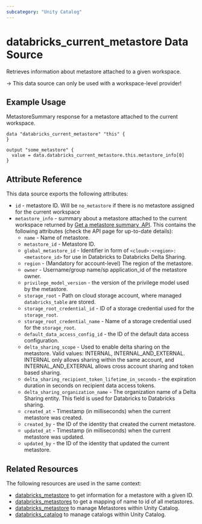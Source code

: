 ```yaml
---
subcategory: "Unity Catalog"
---
```

# databricks_current_metastore Data Source

Retrieves information about metastore attached to a given workspace.

-> This data source can only be used with a workspace-level provider!

## Example Usage

MetastoreSummary response for a metastore attached to the current workspace.

```hcl
data "databricks_current_metastore" "this" {
}

output "some_metastore" {
  value = data.databricks_current_metastore.this.metastore_info[0]
}
```

## Attribute Reference

This data source exports the following attributes:

* `id` - metastore ID. Will be `no_metastore` if there is no metastore assigned for the current workspace
* `metastore_info` - summary about a metastore attached to the current workspace returned by [Get a metastore summary API](https://docs.databricks.com/api/workspace/metastores/summary). This contains the following attributes (check the API page for up-to-date details):
  * `name` - Name of metastore.
  * `metastore_id` - Metastore ID.
  * `global_metastore_id` - Identifier in form of `<cloud>:<region>:<metastore_id>` for use in Databricks to Databricks Delta Sharing.
  * `region` - (Mandatory for account-level) The region of the metastore.
  * `owner` - Username/group name/sp application_id of the metastore owner.
  * `privilege_model_version` - the version of the privilege model used by the metastore.
  * `storage_root` - Path on cloud storage account, where managed `databricks_table` are stored.
  * `storage_root_credential_id` - ID of a storage credential used for the `storage_root`.
  * `storage_root_credential_name` - Name of a storage credential used for the `storage_root`.
  * `default_data_access_config_id` -  the ID of the default data access configuration.
  * `delta_sharing_scope` - Used to enable delta sharing on the metastore. Valid values: INTERNAL, INTERNAL_AND_EXTERNAL. INTERNAL only allows sharing within the same account, and INTERNAL_AND_EXTERNAL allows cross account sharing and token based sharing.
  * `delta_sharing_recipient_token_lifetime_in_seconds` - the expiration duration in seconds on recipient data access tokens.
  * `delta_sharing_organization_name` - The organization name of a Delta Sharing entity. This field is used for Databricks to Databricks sharing.
  * `created_at` - Timestamp (in milliseconds) when the current metastore was created.
  * `created_by` - the ID of the identity that created the current metastore.
  * `updated_at` - Timestamp (in milliseconds) when the current metastore was updated.
  * `updated_by` - the ID of the identity that updated the current metastore.

## Related Resources

The following resources are used in the same context:

* [databricks_metastore](./metastore.md) to get information for a metastore with a given ID.
* [databricks_metastores](./metastores.md) to get a mapping of name to id of all metastores.
* [databricks_metastore](../resources/metastore.md) to manage Metastores within Unity Catalog.
* [databricks_catalog](../resources/catalog.md) to manage catalogs within Unity Catalog.
